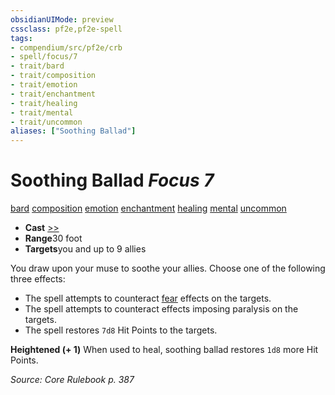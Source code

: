 ```yaml
---
obsidianUIMode: preview
cssclass: pf2e,pf2e-spell
tags:
- compendium/src/pf2e/crb
- spell/focus/7
- trait/bard
- trait/composition
- trait/emotion
- trait/enchantment
- trait/healing
- trait/mental
- trait/uncommon
aliases: ["Soothing Ballad"]
---
```

# Soothing Ballad *Focus 7*   
[bard](../../rules/traits/bard.md)  [composition](../../rules/traits/composition.md)  [emotion](../../rules/traits/emotion.md)  [enchantment](../../rules/traits/enchantment.md)  [healing](../../rules/traits/healing.md)  [mental](../../rules/traits/mental.md)  [uncommon](../../rules/traits/uncommon.md)  

- **Cast** [>>](../../rules/core-rulebook/chapter-9-playing-the-game.md#Actions "Two-Action") 
- **Range**30 foot
- **Targets**you and up to 9 allies

You draw upon your muse to soothe your allies. Choose one of the following three effects:

- The spell attempts to counteract [fear](../../rules/traits/fear.md) effects on the targets.
- The spell attempts to counteract effects imposing paralysis on the targets.
- The spell restores `7d8` Hit Points to the targets.

**Heightened (+ 1)** When used to heal, soothing ballad restores `1d8` more Hit Points.

*Source: Core Rulebook p. 387*